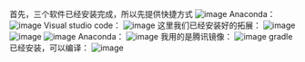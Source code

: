 首先，三个软件已经安装完成，所以先提供快捷方式
![image](https://github.com/talerwang/Androidexam-21-041/assets/155062674/86f52e6f-6a4e-4285-a75e-6be09addc6d6)
Anaconda：
![image](https://github.com/talerwang/Androidexam-21-041/assets/155062674/5983f55d-35a4-4a34-9750-b3ce21c943e5)
Visual studio code：
![image](https://github.com/talerwang/Androidexam-21-041/assets/155062674/54a5c70a-e902-43c8-88cd-ccdba285b9ed)
这里我们已经安装好的拓展：
![image](https://github.com/talerwang/Androidexam-21-041/assets/155062674/ec6ca6b5-1840-43c9-9b64-a372f9475c62)
![image](https://github.com/talerwang/Androidexam-21-041/assets/155062674/676e066a-1b75-4f70-81c9-f6567f3182c4)
![image](https://github.com/talerwang/Androidexam-21-041/assets/155062674/50c0b5ba-020b-48f2-a16c-d91c339f19be)
Anaconda：
![image](https://github.com/talerwang/Androidexam-21-041/assets/155062674/0785cdb5-a46b-41f4-a159-d3a085ed8a17)
我用的是腾讯镜像：
![image](https://github.com/talerwang/Androidexam-21-041/assets/155062674/6826b2c5-71d0-4b4a-8f81-a1feb6fa49db)
gradle已经安装，可以编译：
![image](https://github.com/talerwang/Androidexam-21-041/assets/155062674/47d34eae-4888-4793-9b20-627b3503e523)
